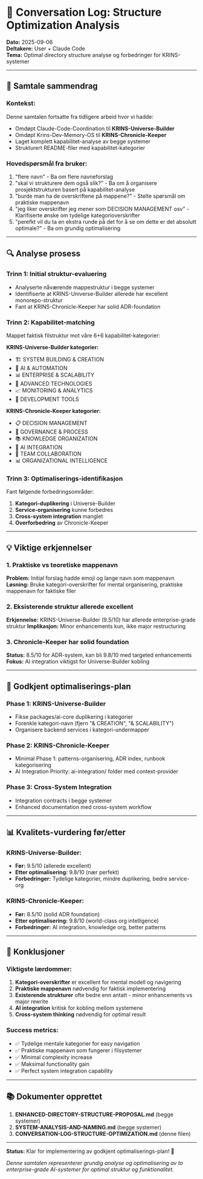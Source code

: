 # 📝 Conversation Log: Structure Optimization Analysis

**Dato:** 2025-09-06  
**Deltakere:** User + Claude Code  
**Tema:** Optimal directory structure analyse og forbedringer for KRINS-systemer

---

## 🎯 **Samtale sammendrag**

### **Kontekst:**
Denne samtalen fortsatte fra tidligere arbeid hvor vi hadde:
- Omdøpt Claude-Code-Coordination til **KRINS-Universe-Builder**
- Omdøpt Krins-Dev-Memory-OS til **KRINS-Chronicle-Keeper**
- Laget komplett kapabilitet-analyse av begge systemer
- Strukturert README-filer med kapabilitet-kategorier

### **Hovedspørsmål fra bruker:**
1. "flere navn" - Ba om flere navneforslag
2. "skal vi strukturere dem også slik?" - Ba om å organisere prosjektstrukturen basert på kapabilitet-analyse
3. "burde man ha de overskriftene på mappene?" - Stelte spørsmål om praktiske mappenavn
4. "jeg liker overskrifter jeg mener som DECISION MANAGEMENT osv" - Klarifiserte ønske om tydelige kategorioverskrifter
5. "perefkt vil du ta en ekstra runde på det for å se om dette er det absolutt optimale?" - Ba om grundig optimalisering

---

## 🔍 **Analyse prosess**

### **Trinn 1: Initial struktur-evaluering**
- Analyserte nåværende mappestruktur i begge systemer
- Identifiserte at KRINS-Universe-Builder allerede har excellent monorepo-struktur
- Fant at KRINS-Chronicle-Keeper har solid ADR-foundation

### **Trinn 2: Kapabilitet-matching**
Mappet faktisk filstruktur mot våre 6+6 kapabilitet-kategorier:

**KRINS-Universe-Builder kategorier:**
- 🏗️ SYSTEM BUILDING & CREATION
- 🤖 AI & AUTOMATION  
- 📊 ENTERPRISE & SCALABILITY
- 🔬 ADVANCED TECHNOLOGIES
- 📈 MONITORING & ANALYTICS
- 🔧 DEVELOPMENT TOOLS

**KRINS-Chronicle-Keeper kategorier:**
- 📋 DECISION MANAGEMENT
- 🔄 GOVERNANCE & PROCESS
- 📚 KNOWLEDGE ORGANIZATION
- 🤖 AI INTEGRATION
- 👥 TEAM COLLABORATION
- 📊 ORGANIZATIONAL INTELLIGENCE

### **Trinn 3: Optimaliserings-identifikasjon**
Fant følgende forbedringsområder:
1. **Kategori-duplikering** i Universe-Builder
2. **Service-organisering** kunne forbedres
3. **Cross-system integration** manglet
4. **Overforbedring** av Chronicle-Keeper

---

## 💡 **Viktige erkjennelser**

### **1. Praktiske vs teoretiske mappenavn**
**Problem:** Initial forslag hadde emoji og lange navn som mappenavn
**Løsning:** Bruke kategori-overskrifter for mental organisering, praktiske mappenavn for faktiske filer

### **2. Eksisterende struktur allerede excellent**
**Erkjennelse:** KRINS-Universe-Builder (9.5/10) har allerede enterprise-grade struktur
**Implikasjon:** Minor enhancements kun, ikke major restructuring

### **3. Chronicle-Keeper har solid foundation**
**Status:** 8.5/10 for ADR-system, kan bli 9.8/10 med targeted enhancements
**Fokus:** AI integration viktigst for Universe-Builder kobling

---

## 🚀 **Godkjent optimaliserings-plan**

### **Phase 1: KRINS-Universe-Builder**
- Fikse packages/ai-core duplikering i kategorier
- Forenkle kategori-navn (fjern "& CREATION", "& SCALABILITY")  
- Organisere backend services i kategori-undermapper

### **Phase 2: KRINS-Chronicle-Keeper**
- Minimal Phase 1: patterns-organisering, ADR index, runbook kategorisering
- AI Integration Priority: ai-integration/ folder med context-provider

### **Phase 3: Cross-System Integration**
- Integration contracts i begge systemer
- Enhanced documentation med cross-system workflow

---

## 📊 **Kvalitets-vurdering før/etter**

### **KRINS-Universe-Builder:**
- **Før:** 9.5/10 (allerede excellent)
- **Etter optimalisering:** 9.8/10 (nær perfekt)
- **Forbedringer:** Tydelige kategorier, mindre duplikering, bedre service-org

### **KRINS-Chronicle-Keeper:**
- **Før:** 8.5/10 (solid ADR foundation)  
- **Etter optimalisering:** 9.8/10 (world-class org intelligence)
- **Forbedringer:** AI integration, knowledge org, better patterns

---

## 🎯 **Konklusjoner**

### **Viktigste lærdommer:**
1. **Kategori-overskrifter** er excellent for mental modell og navigering
2. **Praktiske mappenavn** nødvendig for faktisk implementering  
3. **Existerende strukturer** ofte bedre enn antatt - minor enhancements vs major rewrite
4. **AI integration** kritisk for kobling mellom systemene
5. **Cross-system thinking** nødvendig for optimal result

### **Success metrics:**
- ✅ Tydelige mentale kategorier for easy navigation
- ✅ Praktiske mappenavn som fungerer i filsystemer
- ✅ Minimal complexity increase  
- ✅ Maksimal functionality gain
- ✅ Perfect system integration capability

---

## 📚 **Dokumenter opprettet**

1. **ENHANCED-DIRECTORY-STRUCTURE-PROPOSAL.md** (begge systemer)
2. **SYSTEM-ANALYSIS-AND-NAMING.md** (begge systemer) 
3. **CONVERSATION-LOG-STRUCTURE-OPTIMIZATION.md** (denne filen)

---

**Status:** Klar for implementering av godkjent optimaliserings-plan! 🚀

*Denne samtalen representerer grundig analyse og optimalisering av to enterprise-grade AI-systemer for optimal struktur og funktionalitet.*